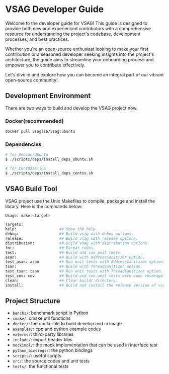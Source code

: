 # VSAG Developer Guide

Welcome to the developer guide for VSAG! This guide is designed to provide both new and experienced contributors with a comprehensive resource for understanding the project's codebase, development processes, and best practices.

Whether you're an open-source enthusiast looking to make your first contribution or a seasoned developer seeking insights into the project's architecture, the guide aims to streamline your onboarding process and empower you to contribute effectively.

Let's dive in and explore how you can become an integral part of our vibrant open-source community!

## Development Environment

There are two ways to build and develop the VSAG project now.

### Docker(recommended)
```bash
docker pull vsaglib/vsag:ubuntu
```

### Dependencies
```bash
# for Debian/Ubuntu
$ ./scripts/deps/install_deps_ubuntu.sh

# for CentOS/AliOS
$ ./scripts/deps/install_deps_centos.sh
```

## VSAG Build Tool
VSAG project use the Unix Makefiles to compile, package and install the library. Here is the commands below:
```bash
Usage: make <target>

Targets:
help:                   ## Show the help.
debug:                  ## Build vsag with debug options.
release:                ## Build vsag with release options.
distribution:           ## Build vsag with distribution options.
fmt:                    ## Format codes.
test:                   ## Build and run unit tests.
asan:                   ## Build with AddressSanitizer option.
test_asan: asan         ## Run unit tests with AddressSanitizer option.
tsan:                   ## Build with ThreadSanitizer option.
test_tsan: tsan         ## Run unit tests with ThreadSanitizer option.
test_cov: cov           ## Build and run unit tests with code coverage enabled.
clean:                  ## Clear build/ directory.
install:                ## Build and install the release version of vsag.
```

## Project Structure
- `benchs/`: benchmark script in Python
- `cmake/`: cmake util functions
- `docker/`: the dockerfile to build develop and ci image
- `examples/`: cpp and python example codes
- `externs/`: third-party libraries
- `include/`: export header files
- `mockimpl/`: the mock implementation that can be used in interface test
- `python_bindings/`: the python bindings
- `scripts/`: useful scripts
- `src/`: the source codes and unit tests
- `tests/`: the functional tests
